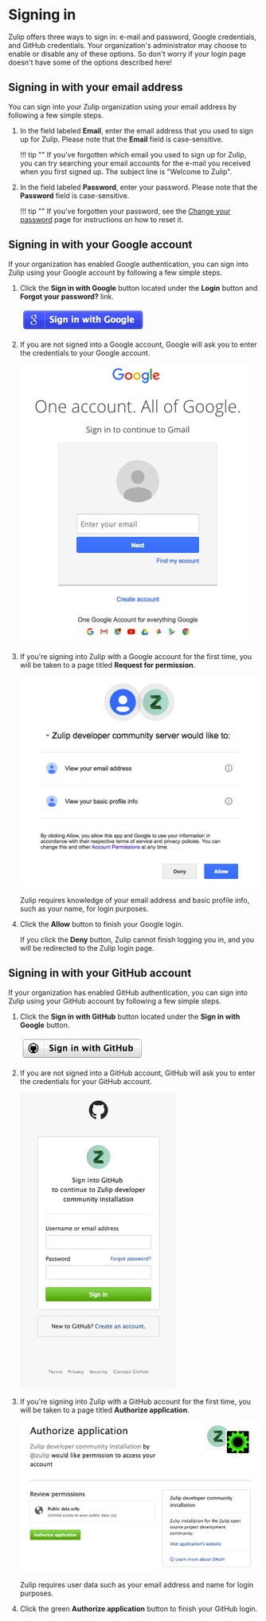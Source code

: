 # Signing in

Zulip offers three ways to sign in: e-mail and password, Google
credentials, and GitHub credentials. Your organization's administrator
may choose to enable or disable any of these options. So don't worry
if your login page doesn't have some of the options described here!

## Signing in with your email address

You can sign into your Zulip organization using your email address by following a few simple steps.

1. In the field labeled **Email**, enter the email address that you used to sign up for Zulip. Please note that the **Email** field is case-sensitive.

    !!! tip ""
        If you've forgotten which email you used to sign up for Zulip, you can try searching  your email accounts for the e-mail you received when you first signed up. The subject line is "Welcome to Zulip".

2. In the field labeled **Password**, enter your password. Please note that the **Password** field is case-sensitive.

    !!! tip ""
        If you've forgotten your password, see the [Change your password](/help/change-your-password) page for instructions on how to reset it.

## Signing in with your Google account

If your organization has enabled Google authentication, you can sign into Zulip using your Google account by following a few simple steps.

1. Click the **Sign in with Google** button located under the **Login** button and **Forgot your password?** link.

    ![Zulip sign in Google](/static/images/help/signin-google.png)

2. If you are not signed into a Google account, Google will ask you to enter the credentials to your Google account.

    ![Zulip sign in Google login](/static/images/help/google-login.png)

3. If you're signing into Zulip with a Google account for the first time, you will be taken to a page titled **Request for permission**.

    ![Zulip sign in Google Request Permission](/static/images/help/google-request.png)

    Zulip requires knowledge of your email address and basic profile info, such as your name, for login purposes.

4. Click the **Allow** button to finish your Google login.

    If you click the **Deny** button, Zulip cannot finish logging you in, and you will be redirected to the Zulip login page.

## Signing in with your GitHub account

If your organization has enabled GitHub authentication, you can sign into
Zulip using your GitHub account by following a few simple steps.

1. Click the **Sign in with GitHub** button located under the **Sign in with Google** button.

    ![Zulip sign in GitHub](/static/images/help/signin-github.png)

2. If you are not signed into a GitHub account, GitHub will ask you to enter the credentials for your GitHub account.

    ![Zulip sign in GitHub login](/static/images/help/github-login.png)

3. If you're signing into Zulip with a GitHub account for the first time, you will be taken to a page titled **Authorize application**.

    ![Zulip sign in GitHub Request Permission](/static/images/help/github-request.png)

    Zulip requires user data such as your email address and name for login purposes.

4. Click the green **Authorize application** button to finish your GitHub login.
